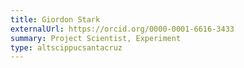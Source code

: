 ```yaml
---
title: Giordon Stark
externalUrl: https://orcid.org/0000-0001-6616-3433
summary: Project Scientist, Experiment
type: altscippucsantacruz
---
```

